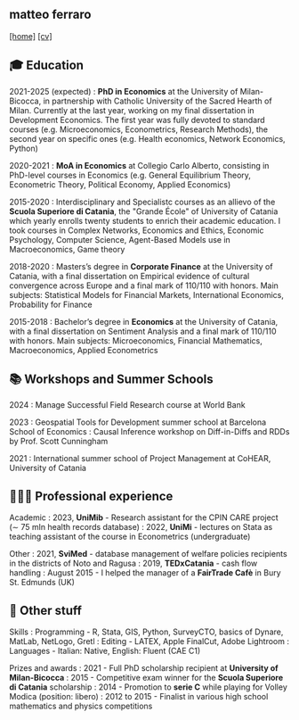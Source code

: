 matteo ferraro
---------
<a href="https://matteo-ferraro.github.io">[home]</a> <a href="https://matteo-ferraro.github.io/cv.html">[cv]</a>

🎓 Education
---------

2021-2025 (expected)
:   **PhD in Economics** at the University of Milan-Bicocca, in partnership with Catholic University of the Sacred Hearth of Milan. Currently at the last year, working on my final dissertation in Development Economics. The first year was fully devoted to standard courses (e.g. Microeconomics, Econometrics, Research Methods), the second year on specific ones (e.g. Health economics, Network Economics, Python)

2020-2021
:   **MoA in Economics** at Collegio Carlo Alberto, consisting in PhD-level courses in Economics (e.g. General Equilibrium Theory, Econometric Theory, Political Economy, Applied Economics)

2015-2020
:   Interdisciplinary and Specialistc courses as an allievo of the **Scuola Superiore di Catania**, the "Grande École" of University of Catania which yearly enrolls twenty students to enrich their academic education. I took courses in Complex Networks, Economics and Ethics, Economic Psychology,
Computer Science, Agent-Based Models use in Macroeconomics, Game theory

2018-2020
:   Masters’s degree in **Corporate Finance** at the University of Catania, with a final dissertation on Empirical evidence of cultural convergence across Europe and a final mark of 110/110 with honors. Main subjects: Statistical Models for Financial Markets, International Economics, Probability for Finance

2015-2018
:   Bachelor’s degree in **Economics** at the University of Catania, with a final dissertation on Sentiment Analysis and a final mark of 110/110 with honors. Main subjects: Microeconomics, Financial Mathematics, Macroeconomics, Applied Econometrics

📚 Workshops and Summer Schools
---------
2024
: Manage Successful Field Research course at World Bank

2023
:   Geospatial Tools for Development summer school at Barcelona School of Economics 
:   Causal Inference workshop on Diff-in-Diffs and RDDs by Prof. Scott Cunningham

2021
: International summer school of Project Management at CoHEAR, University of Catania

👨🏻‍💻 Professional experience
----------

Academic
:  2023, **UniMib** - Research assistant for the CPIN CARE project (∼ 75 mln health records database)
:  2022, **UniMi** - lectures on Stata as teaching assistant of the course in Econometrics (undergraduate)

Other
:  2021, **SviMed** - database management of welfare policies recipients in the districts of Noto and Ragusa
:  2019, **TEDxCatania** - cash flow handling
:  August 2015 - I helped the manager of a **FairTrade Cafè** in Bury St. Edmunds (UK)

🔧 Other stuff
----------

Skills
:  Programming - R, Stata, GIS, Python, SurveyCTO, basics of Dynare, MatLab, NetLogo, Gretl
:  Editing - LATEX, Apple FinalCut, Adobe Lightroom
:  Languages - Italian: Native, English: Fluent (CAE C1)

Prizes and awards
:  2021 - Full PhD scholarship recipient at **University of Milan-Bicocca**
:  2015 - Competitive exam winner for the **Scuola Superiore di Catania** scholarship
:  2014 - Promotion to **serie C** while playing for Volley Modica (position: libero)
:  2012 to 2015 - Finalist in various high school mathematics and physics competitions

